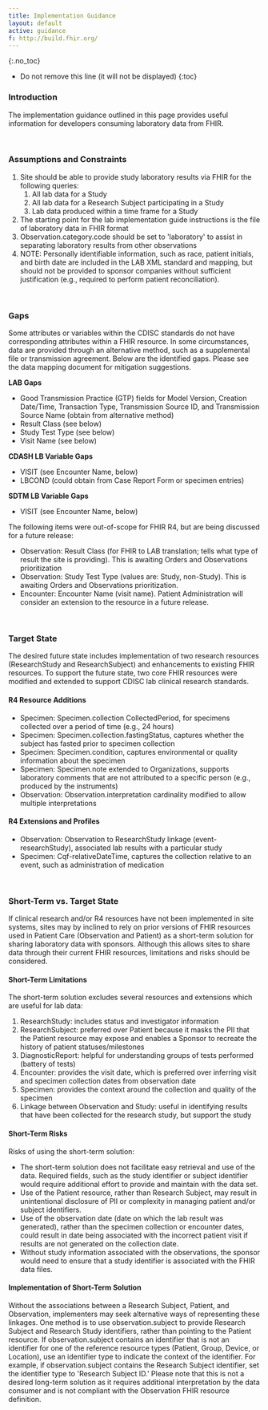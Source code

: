 ```yaml
---
title: Implementation Guidance
layout: default
active: guidance
f: http://build.fhir.org/
---
```


{:.no_toc}

<!-- TOC  the css styling for this is \pages\assets\css\project.css under 'markdown-toc'-->

* Do not remove this line (it will not be displayed)
{:toc}

### Introduction  

The implementation guidance outlined in this page provides useful information for developers consuming laboratory data from FHIR.

<br/>

### Assumptions and Constraints  

1. Site should be able to provide study laboratory results via FHIR for the following queries:
	1. All lab data for a Study
	1. All lab data for a Research Subject participating in a Study
	1. Lab data produced within a time frame for a Study 
1. The starting point for the lab implementation guide instructions is the file of laboratory data in FHIR format
1. Observation.category.code should be set to 'laboratory' to assist in separating laboratory results from other observations
1. NOTE:  Personally identifiable information, such as race, patient initials, and birth date are included in the LAB XML standard and mapping, but should not be provided to sponsor companies without sufficient justification (e.g., required to perform patient reconciliation).

<br/>

### Gaps  

​Some attributes or variables within the CDISC standards do not have corresponding attributes within a FHIR resource.  In some circumstances, data are provided through an alternative method, such as a supplemental file or transmission agreement. Below are the identified gaps.  Please see the data mapping document for mitigation suggestions.

**LAB Gaps**
* Good Transmission Practice (GTP) fields for Model Version, Creation Date/Time, Transaction Type, Transmission Source ID, and Transmission Source Name (obtain from alternative method)
* Result Class (see below)
* Study Test Type (see below)
* Visit Name (see below)

**CDASH LB Variable Gaps**
* VISIT (see Encounter Name, below)
* LBCOND (could obtain from Case Report Form or specimen entries)

**SDTM LB Variable Gaps**
* VISIT (see Encounter Name, below)

The following items were out-of-scope for FHIR R4, but are being discussed for a future release:
* Observation: Result Class (for FHIR to LAB translation; tells what type of result the site is providing).  This is awaiting Orders and Observations prioritization
* Observation: Study Test Type (values are: Study, non-Study). This is awaiting Orders and Observations prioritization.
* Encounter: Encounter Name (visit name).  Patient Administration will consider an extension to the resource in a future release.

<br/>

### Target State  

The desired future state includes implementation of two research resources (ResearchStudy and ResearchSubject) and enhancements to existing FHIR resources.  To support the future state, two core FHIR resources were modified and extended to support CDISC lab clinical research standards. 

#### R4 Resource Additions  
* Specimen: Specimen.collection CollectedPeriod, for specimens collected over a period of time (e.g., 24 hours)
* Specimen: Specimen.collection.fastingStatus, captures whether the subject has fasted prior to specimen collection
* Specimen: Specimen.condition, captures environmental or quality information about the specimen
* Specimen: Specimen.note extended to Organizations, supports laboratory comments that are not attributed to a specific person (e.g., produced by the instruments)
* Observation: Observation.interpretation cardinality modified to allow multiple interpretations

#### R4 Extensions and Profiles  
* Observation: Observation to ResearchStudy linkage (event-researchStudy), associated lab results with a particular study
* Specimen: Cqf-relativeDateTime, captures the collection relative to an event, such as administration of medication

<br/>

### Short-Term vs. Target State  

If clinical research and/or R4 resources have not been implemented in site systems, sites may by inclined to rely on prior versions of FHIR resources used in Patient Care (Observation and Patient) as a short-term solution for sharing laboratory data with sponsors.  Although this allows sites to share data through their current FHIR resources, limitations and risks should be considered.  

#### Short-Term Limitations  
The short-term solution excludes several resources and extensions which are useful for lab data:
1. ResearchStudy: includes status and investigator information
1. ResearchSubject: preferred over Patient because it masks the PII that the Patient resource may expose and enables a Sponsor to recreate the history of patient statuses/milestones
1. DiagnosticReport: helpful for understanding groups of tests performed (battery of tests)
1. Encounter: provides the visit date, which is preferred over inferring visit and specimen collection dates from observation date
1. Specimen: provides the context around the collection and quality of the specimen
1. Linkage between Observation and Study: useful in identifying results that have been collected for the research study, but support the study  

#### Short-Term Risks  
Risks of using the short-term solution:
* The short-term solution does not facilitate easy retrieval and use of the data.  Required fields, such as the study identifier or subject identifier would require additional effort to provide and maintain with the data set. 
* Use of the Patient resource, rather than Research Subject, may result in unintentional disclosure of PII or complexity in managing patient and/or subject identifiers.
* Use of the observation date (date on which the lab result was generated), rather than the specimen collection or encounter dates, could result in date being associated with the incorrect patient visit if results are not generated on the collection date.
* Without study information associated with the observations, the sponsor would need to ensure that a study identifier is associated with the FHIR data files. 

#### Implementation of Short-Term Solution  

Without the associations between a Research Subject, Patient, and Observation, implementers may seek alternative ways of representing these linkages.  One method is to use observation.subject to provide Research Subject and Research Study identifiers, rather than pointing to the Patient resource.  If observation.subject contains an identifier that is not an identifier for one of the reference resource types (Patient, Group, Device, or Location), use an identifier type to indicate the context of the identifier. For example, if observation.subject contains the Research Subject identifier, set the identifier type to 'Research Subject ID.'  Please note that this is not a desired long-term solution as it requires additional interpretation by the data consumer and is not compliant with the Observation FHIR resource definition.

<br/>
